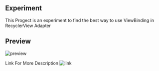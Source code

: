 ## Experiment
This Progect is an experiment to find the best way to use ViewBinding in RecyclerView Adapter

## Preview
![preview](https://media.giphy.com/media/wno7NqMhkfVkO8Zbw3/giphy.gif)

Link For More Description ![link](https://hussien-fahmy98.medium.com/some-developers-are-wrong-the-really-right-way-to-use-viewbinding-in-recycler-adapter-5b24b3b2ae8a)
